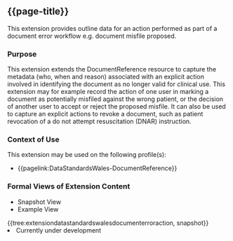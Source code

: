 <div class="warning"><span class="ImplementWarn"></span></div>

## {{page-title}}
This extension provides outline data for an action performed as part of a document error workflow e.g. document misfile proposed.

### Purpose
This extension extends the DocumentReference resource to capture the metadata (who, when and reason) associated with an explicit action involved in identifying the document as no longer valid for clinical use.  This extension may for example record the action of one user in marking a document as potentially misfiled against the wrong patient, or the decision of another user to accept or reject the proposed misfile. It can also be used to capture an explicit actions to revoke a document, such as patient revocation of a do not attempt resuscitation (DNAR) instruction.

### Context of Use
This extension may be used on the following profile(s):
* {{pagelink:DataStandardsWales-DocumentReference}}

### Formal Views of Extension Content
<div class="tab-wrap">
  <ul class="tab-head">
    <li class="tablink tab-active" onclick="openCity(this,'tabsnap')" data-target="tabsnap">
      Snapshot View
    </li>
    <li class="tablink" onclick="openCity(this,'tabeg')" data-target="tabeg">
      Example View
    </li>
  </ul>
  <div class="tab-main">
    <div id="tabsnap" class="tabcontent active">      
      {{tree:extensiondatastandardswalesdocumenterroraction, snapshot}}
    </div>
    <div id="tabeg" class="tabcontent">
      <list>
         <li>Currently under development</li>
      </list>
    </div>
  </div>
</div>